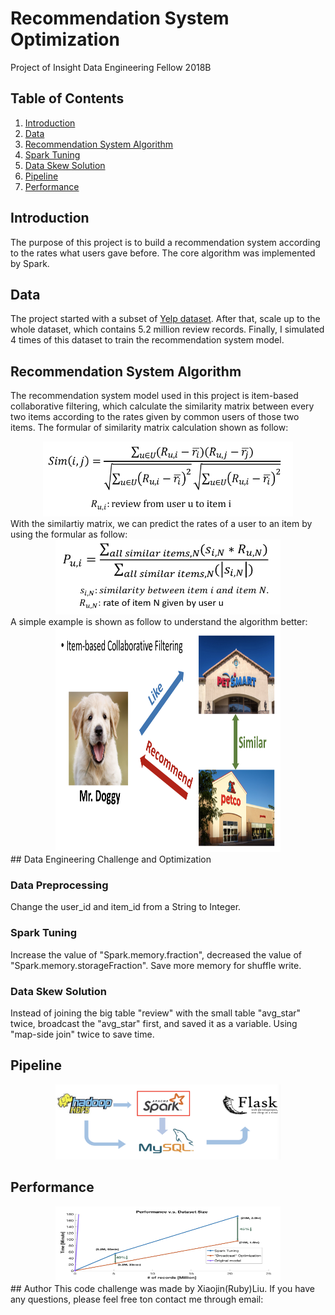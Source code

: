 # Recommendation System Optimization
Project of Insight Data Engineering Fellow 2018B

## Table of Contents
1. [Introduction](README.md#the-product)
2. [Data](README.md#data)
3. [Recommendation System Algorithm](README.md#recommendation-system-algorithm)
4. [Spark Tuning](README.md#spark-tuning)
5. [Data Skew Solution](README.md#data-skew-solution)
6. [Pipeline](README.md#pipeline)
7. [Performance](README.md#performance)

## Introduction
The purpose of this project is to build a recommendation system according to the rates what users gave before. The core algorithm was implemented by Spark. 

## Data
The project started with a subset of [Yelp dataset](https://www.yelp.com/dataset). After that, scale up to the whole dataset, which contains 5.2 million review records. Finally, I simulated 4 times of this dataset to train the recommendation system model.

## Recommendation System Algorithm
The recommendation system model used in this project is item-based collaborative filtering, which calculate the similarity matrix between every two items according to the rates given by common users of those two items. 
The formular of similarity matrix calculation shown as follow:

<div align=center><img width="400" height="120" src="https://github.com/Xiaojin1215/RecommendationSystemOpt/blob/master/Slides/img/cf-formular.png"/></div>
With the similartiy matrix, we can predict the rates of a user to an item by using the formular as follow:
<div align=center><img width="360" height="120" src="https://github.com/Xiaojin1215/RecommendationSystemOpt/blob/master/Slides/img/cf-predict-formular.png"/></div>
A simple example is shown as follow to understand the algorithm better:
<div align=center><img width="360" height="360" src="https://github.com/Xiaojin1215/RecommendationSystemOpt/blob/master/Slides/img/cf-img.png"/></div>
## Data Engineering Challenge and Optimization

### Data Preprocessing

Change the user_id and item_id from a String to Integer.

### Spark Tuning
Increase the value of "Spark.memory.fraction", decreased the value of "Spark.memory.storageFraction". Save more memory for shuffle write. 

### Data Skew Solution
Instead of joining the big table "review" with the small table "avg_star" twice, broadcast the "avg_star" first, and saved it as a variable. Using "map-side join" twice to save time. 

## Pipeline
<div align=center><img width="360" height="120" src="https://github.com/Xiaojin1215/RecommendationSystemOpt/blob/master/Slides/img/pipeline.png"/></div>

## Performance
<div align=center><img width="360" height="120" src="https://github.com/Xiaojin1215/RecommendationSystemOpt/blob/master/Slides/img/performance.png"/></div>
## Author
This code challenge was made by Xiaojin(Ruby)Liu. If you have any questions, please feel free ton contact me through email: <xiaojinliumail@gmail.com>

